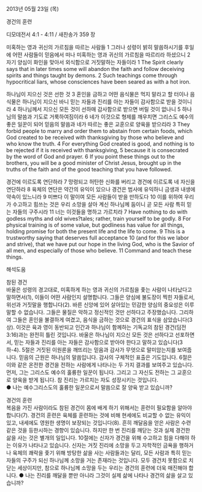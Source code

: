 2013년 05월 23일 (목)

경건의 훈련



디모데전서 4:1 - 4:11 / 새찬송가 359 장


미혹하는 영과 귀신의 가르침을 따르는 사람들
1 그러나 성령이 밝히 말씀하시기를 후일에 어떤 사람들이 믿음에서 떠나 미혹하는 영과 귀신의 가르침을 따르리라 하셨으니 2 자기 양심이 화인을 맞아서 외식함으로 거짓말하는 자들이라
1 The Spirit clearly says that in later times some will abandon the faith and follow deceiving spirits and things taught by demons. 2 Such teachings come through hypocritical liars, whose consciences have been seared as with a hot iron.   

하나님이 지으신 것은 선한 것
3 혼인을 금하고 어떤 음식물은 먹지 말라고 할 터이나 음식물은 하나님이 지으신 바니 믿는 자들과 진리를 아는 자들이 감사함으로 받을 것이니라 4 하나님께서 지으신 모든 것이 선하매 감사함으로 받으면 버릴 것이 없나니 5 하나님의 말씀과 기도로 거룩하여짐이라 6 네가 이것으로 형제를 깨우치면 그리스도 예수의 좋은 일꾼이 되어 믿음의 말씀과 네가 따르는 좋은 교훈으로 양육을 받으리라
3 They forbid people to marry and order them to abstain from certain foods, which God created to be received with thanksgiving by those who believe and who know the truth. 4 For everything God created is good, and nothing is to be rejected if it is received with thanksgiving, 5 because it is consecrated by the word of God and prayer. 6 If you point these things out to the brothers, you will be a good minister of Christ Jesus, brought up in the truths of the faith and of the good teaching that you have followed.  

경건에 이르도록 연단하라
7 망령되고 허탄한 신화를 버리고 경건에 이르도록 네 자신을 연단하라 8 육체의 연단은 약간의 유익이 있으나 경건은 범사에 유익하니 금생과 내생에 약속이 있느니라 9 미쁘다 이 말이여 모든 사람들이 받을 만하도다 10 이를 위하여 우리가 수고하고 힘쓰는 것은 우리 소망을 살아 계신 하나님께 둠이니 곧 모든 사람 특히 믿는 자들의 구주시라 11 너는 이것들을 명하고 가르치라
7 Have nothing to do with godless myths and old wives?tales; rather, train yourself to be godly. 8 For physical training is of some value, but godliness has value for all things, holding promise for both the present life and the life to come. 9 This is a trustworthy saying that deserves full acceptance 10 (and for this we labor and strive), that we have put our hope in the living God, who is the Savior of all men, and especially of those who believe. 11 Command and teach these things.

해석도움





참된 경건  
바울은 성령의 경고대로, 미혹하게 하는 영과 귀신의 가르침을 좇는 사람이 나타났다고 말하면서(1), 이들이 어떤 사람인지 설명합니다. 그들은 양심에 불도장이 찍힌 자들로서, 위선과 거짓말을 행합니다(2). 바른 신앙에 있어 살아있는 민감한 양심의 중요성은 이루 말할 수 없습니다. 그들은 물질은 악하고 정신적인 것만 선하다고 주장했습니다. 그리하여 그들은 혼인을 불결하게 여겼고, 음식을 금하는 것으로 경건의 표식을 삼았습니다(3상). 이것은 육과 영이 동반되고 인간과 하나님이 함께하는 기독교의 참된 경건(딤전 3:16)과는 완전히 틀린 것입니다. 바울은 하나님이 지으신 모든 것은 선하다고 선포하면서, 믿는 자들과 진리를 아는 자들은 감사함으로 받아야 한다고 말하고 있습니다(3하-4). 5절은 거짓된 이원론을 깨뜨리는 믿음과 감사가 무엇으로 말미암는지를 보여줍니다. 믿음의 근원은 하나님의 말씀입니다. 감사의 구체적인 표출은 기도입니다. 6절은 이와 같은 온전한 경건을 전하는 사람에게 나타나는 두 가지 결과를 보여주고 있습니다. 먼저, 그는 그리스도 예수의 훌륭한 일꾼이 됩니다. 그리고 그 자신도 전하는 그 교훈으로 양육을 받게 됩니다. 참 진리는 가르치는 자도 성장시키는 것입니다.      
● 나는 예수그리스도의 훌륭한 일꾼으로서 말씀으로 잘 양육 받고 있습니까? 

경건의 훈련  
복음을 가진 사람이라도 참된 경건이 몸에 배게 하기 위해서는 훈련이 필요함을 알아야 합니다(7). 경건의 훈련은 육체를 훈련하는 것에 비해 현세에도 비교할 수 없는 유익이 있고, 내세에도 영원한 생명이 보장되는 것입니다(8). 흔히 깨달음을 얻은 사람은 수련 같은 것을 등한시하는 경향이 있습니다. 하지만 한 번 진리를 깨닫는 것과 실제 경건한 삶을 사는 것은 별개의 일입니다. 10절에는 신자가 경건을 위해 수고하고 힘을 다해야 하는 이유가 나타나고 있습니다.  신자는 거짓 진리에 소망을 두고 자학적인 금욕을 행하거나 육체의 쾌락을 좇기 위해 방탕한 삶을 사는 사람들과는 달리, 모든 사람과 특히 믿는 자들의 구주가 되신 하나님께 소망을 거는 존재라는 것입니다. 모두 경건치 못함으로 치닫는 세상이지만, 참으로 하나님께 소망을 두는 우리는 경건의 훈련에 더욱 매진해야 합니다. 
● 나는 진리를 깨달을 뿐만 아니라 그것이 실제 삶에 나타나 경건의 삶을 살고 있습니까?